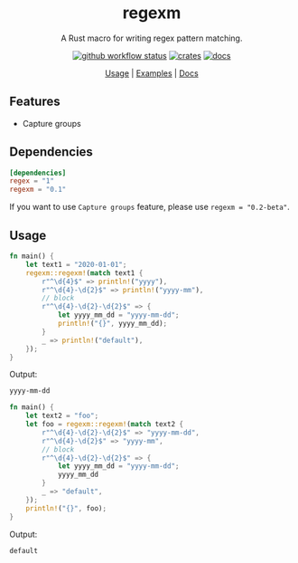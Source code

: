 <div align="center">

 # regexm
 
 A Rust macro for writing regex pattern matching.

 [![github workflow status](https://img.shields.io/github/workflow/status/TaKO8Ki/regexm/CI/main)](https://github.com/TaKO8Ki/regexm/actions) [![crates](https://img.shields.io/crates/v/regexm.svg?logo=rust)](https://crates.io/crates/regexm) [![docs](https://img.shields.io/badge/docs-regexm-8da0cb?labelColor=555555&logo=rust)](https://docs.rs/regexm)

 [Usage](##Usage) | [Examples](examples) | [Docs](https://docs.rs/regexm)

</div>

## Features

- Capture groups

## Dependencies

```toml
[dependencies]
regex = "1"
regexm = "0.1"
```

If you want to use `Capture groups` feature, please use `regexm = "0.2-beta"`.

## Usage

```rust
fn main() {
    let text1 = "2020-01-01";
    regexm::regexm!(match text1 {
        r"^\d{4}$" => println!("yyyy"),
        r"^\d{4}-\d{2}$" => println!("yyyy-mm"),
        // block
        r"^\d{4}-\d{2}-\d{2}$" => {
            let yyyy_mm_dd = "yyyy-mm-dd";
            println!("{}", yyyy_mm_dd);
        }
        _ => println!("default"),
    });
}
```

Output:

```sh
yyyy-mm-dd
```


```rust
fn main() {
    let text2 = "foo";
    let foo = regexm::regexm!(match text2 {
        r"^\d{4}-\d{2}-\d{2}$" => "yyyy-mm-dd",
        r"^\d{4}-\d{2}$" => "yyyy-mm",
        // block
        r"^\d{4}-\d{2}-\d{2}$" => {
            let yyyy_mm_dd = "yyyy-mm-dd";
            yyyy_mm_dd
        }
        _ => "default",
    });
    println!("{}", foo);
}
```

Output:

```sh
default
```
